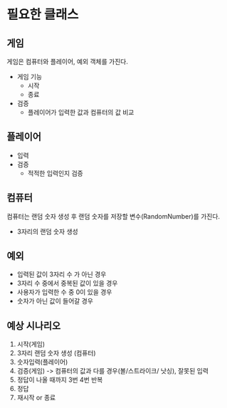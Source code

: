 # 필요한 클래스

## 게임
게임은 컴퓨터와 플레이어, 예외 객체를 가진다.
- 게임 기능
    - 시작
    - 종료
- 검증
    - 플레이어가 입력한 값과 컴퓨터의 값 비교

## 플레이어
- 입력
- 검증
  - 적적한 입력인지 검증

## 컴퓨터
컴퓨터는 랜덤 숫자 생성 후 랜덤 숫자를 저장할 변수(RandomNumber)를 가진다.
- 3자리의 랜덤 숫자 생성

## 예외
- 입력된 값이 3자리 수 가 아닌 경우
- 3자리 수 중에서 중복된 값이 있을 경우
- 사용자가 입력한 수 중 0이 있을 경우
- 숫자가 아닌 값이 들어갈 경우

## 예상 시나리오
1. 시작(게임)
2. 3자리 랜덤 숫자 생성 (컴퓨터)
3. 숫자입력(플레이어)
4. 검증(게임) -> 컴퓨터의 값과 다를 경우(볼/스트라이크/ 낫싱), 잘못된 입력
5. 정답이 나올 때까지 3번 4번 반복
6. 정답
7. 재시작 or 종료

